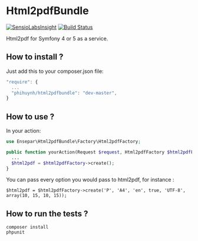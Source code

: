 Html2pdfBundle
=====================

[![SensioLabsInsight](https://insight.sensiolabs.com/projects/0e16b696-0da3-4efc-b856-60429a9672b4/mini.png)](https://insight.sensiolabs.com/projects/0e16b696-0da3-4efc-b856-60429a9672b4)
[![Build Status](https://travis-ci.org/OwlyCode/EnseparHtml2pdfBundle.svg?branch=master)](https://travis-ci.org/OwlyCode/EnseparHtml2pdfBundle)

Html2pdf for Symfony 4 or 5 as a service.

How to install ?
----------------

Just add this to your composer.json file:

```js
"require": {
  ...
  "phihuynh/html2pdfbundle": "dev-master",
}
```
How to use ?
------------

In your action:

```php
use Ensepar\Html2pdfBundle\Factory\Html2pdfFactory;

public function yourAction(Request $request, Html2pdfFactory $html2pdfFactory){
  ...
  $html2pdf = $html2pdfFactory->create();
}
```

You can pass every option you would pass to html2pdf, for instance :

```
$html2pdf = $html2pdfFactory->create('P', 'A4', 'en', true, 'UTF-8', array(10, 15, 10, 15));
```

How to run the tests ?
----------------------

```
composer install
phpunit
```
